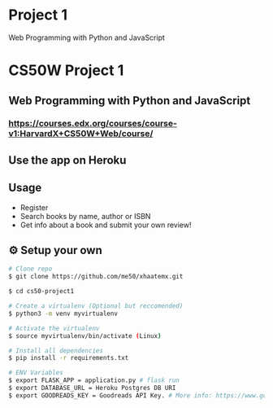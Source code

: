 # Project 1

Web Programming with Python and JavaScript


# CS50W Project 1

## Web Programming with Python and JavaScript
### https://courses.edx.org/courses/course-v1:HarvardX+CS50W+Web/course/

## Use the app on Heroku

## Usage

* Register
* Search books by name, author or ISBN
* Get info about a book and submit your own review!

## :gear: Setup your own

```bash
# Clone repo
$ git clone https://github.com/me50/xhaatemx.git

$ cd cs50-project1

# Create a virtualenv (Optional but reccomended)
$ python3 -m venv myvirtualenv

# Activate the virtualenv
$ source myvirtualenv/bin/activate (Linux)

# Install all dependencies
$ pip install -r requirements.txt

# ENV Variables
$ export FLASK_APP = application.py # flask run
$ export DATABASE_URL = Heroku Postgres DB URI
$ export GOODREADS_KEY = Goodreads API Key. # More info: https://www.goodreads.com/api
```
